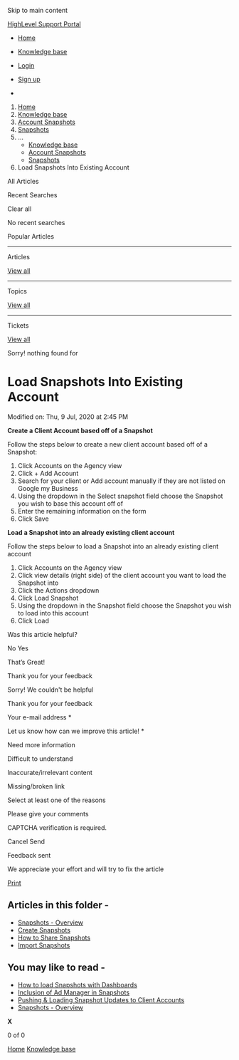 Skip to main content

[ HighLevel Support Portal ](https://help.gohighlevel.com)

  * [ Home ](/support/home)
  * [ Knowledge base ](/support/solutions)

  * [Login](/support/login)
  * [Sign up](/support/signup)
  * 

  1. [Home](/support/home)
  2. [Knowledge base](/support/solutions)
  3. [Account Snapshots](/support/solutions/48000449593)
  4. [Snapshots](/support/solutions/folders/48000666032)
  5. ... 
     * [Knowledge base](/support/solutions)
     * [Account Snapshots](/support/solutions/48000449593)
     * [Snapshots](/support/solutions/folders/48000666032)
  6. Load Snapshots Into Existing Account

All  Articles 

Recent Searches

Clear all

No recent searches

Popular Articles

* * *

Articles

[View all](/support/search/solutions)

* * *

Topics

[View all](/support/search/topics)

* * *

Tickets

[View all](/support/search/tickets)

Sorry! nothing found for   

# Load Snapshots Into Existing Account

Modified on: Thu, 9 Jul, 2020 at 2:45 PM

**Create a Client Account based off of a Snapshot**

Follow the steps below to create a new client account based off of a Snapshot:

  1. Click Accounts on the Agency view
  2. Click + Add Account
  3. Search for your client or Add account manually if they are not listed on Google my Business
  4. Using the dropdown in the Select snapshot field choose the Snapshot you wish to base this account off of
  5. Enter the remaining information on the form
  6. Click Save

**Load a Snapshot into an already existing client account**

Follow the steps below to load a Snapshot into an already existing client account

  1. Click Accounts on the Agency view
  2. Click view details (right side) of the client account you want to load the Snapshot into
  3. Click the Actions dropdown
  4. Click Load Snapshot
  5. Using the dropdown in the Snapshot field choose the Snapshot you wish to load into this account
  6. Click Load

Was this article helpful?

No  Yes 

That’s Great!

Thank you for your feedback

Sorry! We couldn't be helpful

Thank you for your feedback

Your e-mail address *

Let us know how can we improve this article! *

Need more information 

Difficult to understand 

Inaccurate/irrelevant content 

Missing/broken link 

Select at least one of the reasons 

Please give your comments 

CAPTCHA verification is required. 

Cancel  Send 

Feedback sent

We appreciate your effort and will try to fix the article

[Print](javascript:print\(\))

## Articles in this folder -

  * [Snapshots - Overview](/support/solutions/articles/48000982511-snapshots-overview)
  * [Create Snapshots](/support/solutions/articles/48000982512-create-snapshots)
  * [How to Share Snapshots](/support/solutions/articles/48000982513-how-to-share-snapshots)
  * [Import Snapshots](/support/solutions/articles/48000982581-import-snapshots)

## You may like to read -

  * [How to load Snapshots with Dashboards](/support/solutions/articles/155000002280-how-to-load-snapshots-with-dashboards)
  * [Inclusion of Ad Manager in Snapshots](/support/solutions/articles/155000003286-inclusion-of-ad-manager-in-snapshots)
  * [Pushing & Loading Snapshot Updates to Client Accounts](/support/solutions/articles/48000982587-pushing-loading-snapshot-updates-to-client-accounts)
  * [Snapshots - Overview](/support/solutions/articles/48000982511-snapshots-overview)

**X**

0 of 0 []()

[Home](/support/home) [Knowledge base](/support/solutions)
